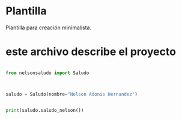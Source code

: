 # Plantilla
Plantilla para creación minimalista.


# este archivo describe el proyecto

```python

from nelsonsaludo import Saludo



saludo = Saludo(nombre="Nelson Adonis Hernandez")


print(saludo.saludo_nelson())

```
